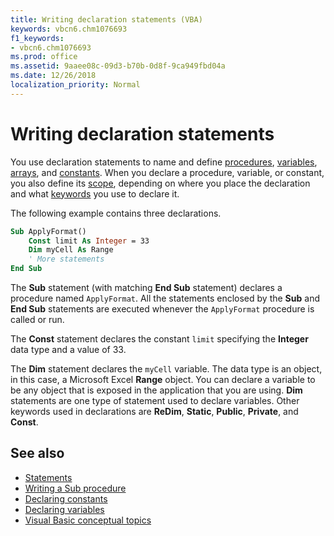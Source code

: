 ```yaml
---
title: Writing declaration statements (VBA)
keywords: vbcn6.chm1076693
f1_keywords:
- vbcn6.chm1076693
ms.prod: office
ms.assetid: 9aaee08c-09d3-b70b-0d8f-9ca949fbd04a
ms.date: 12/26/2018
localization_priority: Normal
---
```



# Writing declaration statements

You use declaration statements to name and define [procedures](../../Glossary/vbe-glossary.md#procedure), [variables](../../Glossary/vbe-glossary.md#variable), [arrays](../../Glossary/vbe-glossary.md#array), and [constants](../../Glossary/vbe-glossary.md#constant). When you declare a procedure, variable, or constant, you also define its [scope](../../Glossary/vbe-glossary.md#scope), depending on where you place the declaration and what [keywords](../../Glossary/vbe-glossary.md#keyword) you use to declare it.

The following example contains three declarations.

```vb
Sub ApplyFormat() 
    Const limit As Integer = 33 
    Dim myCell As Range 
    ' More statements 
End Sub
```

The **Sub** statement (with matching **End Sub** statement) declares a procedure named `ApplyFormat`. All the statements enclosed by the **Sub** and **End Sub** statements are executed whenever the `ApplyFormat` procedure is called or run.

The **Const** statement declares the constant `limit` specifying the **Integer** data type and a value of 33.

The **Dim** statement declares the `myCell` variable. The data type is an object, in this case, a Microsoft Excel **Range** object. You can declare a variable to be any object that is exposed in the application that you are using. **Dim** statements are one type of statement used to declare variables. Other keywords used in declarations are **ReDim**, **Static**, **Public**, **Private**, and **Const**.

## See also

- [Statements](../../reference/statements.md)
- [Writing a Sub procedure](writing-a-sub-procedure.md)
- [Declaring constants](declaring-constants.md)
- [Declaring variables](declaring-variables.md)
- [Visual Basic conceptual topics](../../reference/user-interface-help/visual-basic-conceptual-topics.md)
